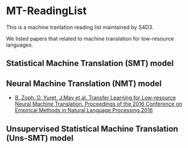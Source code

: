 # MT-ReadingList

This is a machine tranlation reading list maintained by S4D3. 

We listed papers that related to machine translation for low-resource languages. 

## Statistical Machine Translation (SMT) model
## Neural Machine Translation (NMT) model
* [B. Zoph, D. Yuret, J.May et al. Transfer Learning for Low-resource Neural Machine Translation. Proceedings of the 2016 Conference on Empirical Methods in Natural Language Processing.2016](https://www.aclweb.org/anthology/D16-1163/)

## Unsupervised Statistical Machine Translation (Uns-SMT) model
